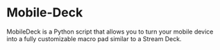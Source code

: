 # Mobile-Deck
MobileDeck is a Python script that allows you to turn your mobile device into a fully customizable macro pad similar to a Stream Deck.
